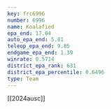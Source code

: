 ```yaml
---
key: frc6996
number: 6996
name: Koalafied
epa_end: 17.04
auto_epa_end: 5.81
teleop_epa_end: 9.85
endgame_epa_end: 1.39
winrate: 0.5714
district_epa_rank: 631
district_epa_percentile: 0.6496
type: Team
---
```

[[2024ausc]]
